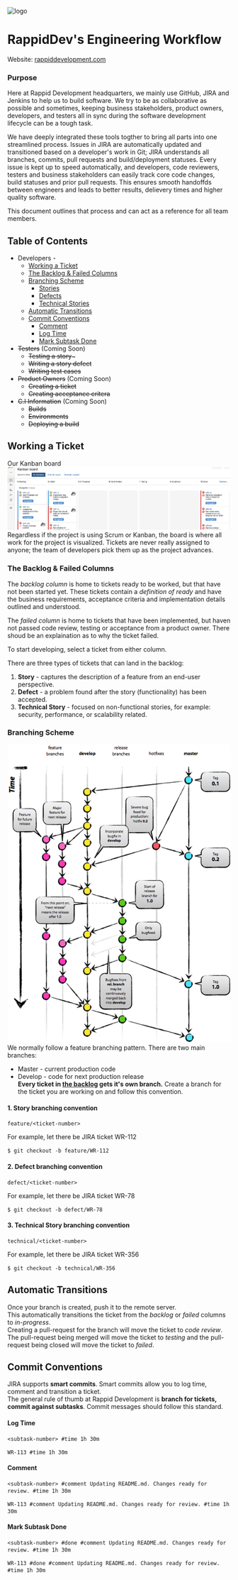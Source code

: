 <a name="http://rappiddevelopment.com">![logo](http://rappiddevelopment.com/media/image/logo-no-background.png)</a>
# RappidDev's Engineering Workflow
Website: [rappiddevelopment.com](http://rappiddevelopment.com)

### Purpose 
Here at Rappid Development headquarters, we mainly use GitHub, JIRA and Jenkins to help us to build software. We try to be as collaborative as possible and sometimes, keeping business stakeholders, product owners, developers, and testers all in sync during the software development lifecycle can be a tough task.  

We have deeply integrated these tools togther to bring all parts into one streamlined process. Issues in JIRA are automatically updated and transitioned based on a developer's work in Git; JIRA understands all branches, commits, pull requests and build/deployment statuses. Every issue is kept up to speed automatically, and developers, code reviewers, testers and business stakeholders can easily track core code changes, build statuses and prior pull requests. This ensures smooth handoffds between engineers and leads to better results, delievery times and higher quality software. 

This document outlines that process and can act as a reference for all team members.

## Table of Contents
* Developers - 
	* [Working a Ticket](#working-a-ticket)
	* [The Backlog & Failed Columns](#backlog)
	* [Branching Scheme](#branching-scheme)
		* [Stories](#story)
		* [Defects](#defect)
		* [Technical Stories](#tech-story)
	* [Automatic Transitions](#auto-transitions)
	* [Commit Conventions](#commit-conventions)
		* [Comment](#comment)
		* [Log Time](#log-time)
		* [Mark Subtask Done](#transition)
* ~~Testers~~ (Coming Soon)
	* ~~Testing a story~~~
	* ~~Writing a story defect~~
	* ~~Writing test cases~~
* ~~Product Owners~~ (Coming Soon)
	* ~~Creating a ticket~~
	* ~~Creating acceptance critera~~
* ~~C.I Information~~ (Coming Soon)
	* ~~Builds~~  
	* ~~Environments~~
	* ~~Deploying a build~~

## <a name="working-a-ticket"></a>Working a Ticket
Our Kanban board
![kanban-board](https://raw.githubusercontent.com/RappidDevelopment/EngineeringWorkflow/7d177c542f5743cea6340a42865509eebd1591a6/Screenshots/RDKanbanBoard.png)
Regardless if the project is using Scrum or Kanban, the board is where all work for the project is visualized. Tickets are never really assigned to anyone; the  team of developers pick them up as the project advances. 

### <a name="backlog"></a>The Backlog & Failed Columns
The *backlog column* is home to tickets ready to be worked, but that have not been started yet. These tickets contain a *definition of ready* and have the business requirements, acceptance criteria and implementation details outlined and understood.  

The *failed column* is home to tickets that have been implemented, but haven not passed code review, testing or acceptance from a product owner. There shoud be an explaination as to why the ticket failed.

To start developing, select a ticket from either column.

There are three types of tickets that can land in the backlog:  
1. **Story** - captures the description of a feature from an end-user perspective.  
2. **Defect** - a problem found after the story (functionality) has been accepted.  
3. **Technical Story** - focused on non-functional stories, for example: security, performance, or scalability related.  

### <a name="branching-scheme"></a>Branching Scheme 
![git-flow](https://raw.githubusercontent.com/RappidDevelopment/EngineeringWorkflow/d6405089483de476348fae8fb66377c73d95d08c/Screenshots/gitflow-diagram.png)
We normally follow a feature branching pattern. There are two main branches:  
* Master - current production code  
* Develop - code for next production release  
**Every ticket in [the backlog](#backlog) gets it's own branch.** Create a branch for the ticket you are working on and follow this convention.  
#### <a name="story"></a>1. Story branching convention
```  
feature/<ticket-number>
```
For example, let there be JIRA ticket WR-112  
```
$ git checkout -b feature/WR-112
```  
#### <a name="defect"></a>2. Defect branching convention 
```  
defect/<ticket-number>
```
For example, let there be JIRA ticket WR-78
```
$ git checkout -b defect/WR-78
```
#### <a name="tech-story"></a>3. Technical Story branching convention
```
technical/<ticket-number>
```
For example, let there be JIRA ticket WR-356
```
$ git checkout -b technical/WR-356
```
## <a name="auto-transitions"></a>Automatic Transitions
Once your branch is created, push it to the remote server.  
This automatically transitions the ticket from the *backlog* or *failed* columns to *in-progress*.  
Creating a pull-request for the branch will move the ticket to *code review*. The pull-request being merged will move the ticket to *testing* and the pull-request being closed will move the ticket to *failed*.
## <a name="commit-conventions"></a>Commit Conventions
JIRA supports **smart commits**. Smart commits allow you to log time, comment and transition a ticket.  
The general rule of thumb at Rappid Development is **branch for tickets, commit against subtasks**.  Commit messages should follow this standard.
#### <a name="log-time"></a>Log Time
```
<subtask-number> #time 1h 30m
```  
```
WR-113 #time 1h 30m  
```  
#### <a name="comment"></a>Comment
```
<subtask-number> #comment Updating README.md. Changes ready for review. #time 1h 30m
```  
```
WR-113 #comment Updating README.md. Changes ready for review. #time 1h 30m  
```  
#### <a name="transition"></a>Mark Subtask Done
```
<subtask-number> #done #comment Updating README.md. Changes ready for review. #time 1h 30m
```  
```
WR-113 #done #comment Updating README.md. Changes ready for review. #time 1h 30m  
```  



